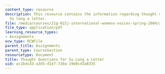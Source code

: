```yaml
---
content_type: resource
description: This resource contains the information regarding thought questions for
  So long a letter.
file: /media/courses/21g-022j-international-womens-voices-spring-2004/ac1bdcd3a3d5d1e7738a19e8cd3a8335_MIT21G_022JS04_f_so.pdf
file_type: application/pdf
learning_resource_types:
- Assignments
ocw_type: OCWFile
parent_title: Assignments
parent_type: CourseSection
resourcetype: Document
title: Thought Questions for So Long a Letter
uid: ac1bdcd3-a3d5-d1e7-738a-19e8cd3a8335
---
```

